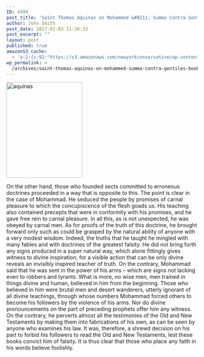 ```yaml
---
ID: 4499
post_title: 'Saint Thomas Aquinas on Mohammed &#8211; Summa Contra Gentiles – Book 1 – Chapter 6'
author: John Smith
post_date: 2017-02-03 11:30:33
post_excerpt: ""
layout: post
published: true
amazonS3_cache:
  - 'a:2:{s:92:"https://s3.amazonaws.com/newyorkconservative/wp-content/uploads/2017/02/03112952/aquinas.jpg";s:4:"4500";s:74:"https://www.newyorkconservative.com/wp-content/uploads/2017/02/aquinas.jpg";s:4:"4500";}'
wp_permalink: >
  /archives/saint-thomas-aquinas-on-mohammed-summa-contra-gentiles-book-1-chapter-6/
---
```

<a href="https://www.newyorkconservative.com/wp-content/uploads/2017/02/aquinas.jpg"><img class="alignnone size-full wp-image-4500" src="https://www.newyorkconservative.com/wp-content/uploads/2017/02/aquinas.jpg" alt="aquinas" width="200" height="252" /></a>

On the other hand, those who founded sects committed to erroneous doctrines proceeded in a way that is opposite to this. The point is clear in the case of Mohammad. He seduced the people by promises of carnal pleasure to which the concupiscence of the flesh goads us. His teaching also contained precepts that were in conformity with his promises, and he gave free rein to carnal pleasure. In all this, as is not unexpected, he was obeyed by carnal men. As for proofs of the truth of this doctrine, he brought forward only such as could be grasped by the natural ability of anyone with a very modest wisdom. Indeed, the truths that he taught he mingled with many fables and with doctrines of the greatest falsity. He did not bring forth any signs produced in a super natural way, which alone fittingly gives witness to divine inspiration; for a visible action that can be only divine reveals an invisibly inspired teacher of truth. On the contrary, Mohammad said that he was sent in the power of his arms – which are signs not lacking even to robbers and tyrants. What is more, no wise men, men trained in things divine and human, believed in him from the beginning. Those who believed in him were brutal men and desert wanderers, utterly ignorant of all divine teachings, through whose numbers Mohammad forced others to become his followers by the violence of his arms. Nor do divine pronouncements on the part of preceding prophets offer him any witness. On the contrary, he perverts almost all the testimonies of the Old and New Testaments by making them into fabrications of his own, as can be seen by anyone who examines his law. It was, therefore, a shrewd decision on his part to forbid his followers to read the Old and New Testaments, lest these books convict him of falsity. It is thus clear that those who place any faith in his words believe foolishly.